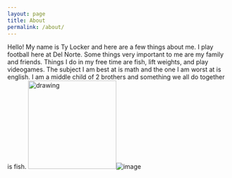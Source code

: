 ```yaml
---
layout: page
title: About
permalink: /about/
---
```


Hello! My name is Ty Locker and here are a few things about me. I play football here at Del Norte. Some things very important to me are my family and friends. Things I do in my free time are fish, lift weights, and play videogames. The subject I am best at is math and the one I am worst at is english. I am a middle child of 2 brothers and something we all do together is fish. <img src="drawing.jpg" alt="drawing" width="200"/>![image](https://github.com/user-attachments/assets/d45af6f7-699c-42ac-a77b-85989f8f8cc7)

